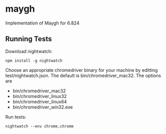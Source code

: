 # maygh
Implementation of Maygh for 6.824

## Running Tests

Download nightwatch:

`npm install -g nightwatch`

Choose an appropriate chromedriver binary for your machine by
editting test/nightwatch.json.  The default is bin/chromedriver_mac32.
The options are

* bin/chromedriver_mac32
* bin/chromedriver_linux32
* bin/chromedriver_linux64
* bin/chromedriver_win32.exe

Run tests:

`nightwatch --env chrome,chrome`
